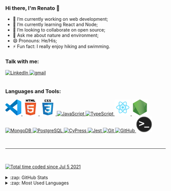 ### Hi there, I'm Renato  👋

- 🔭 I’m currently working on web development;
- 🌱 I’m currently learning React and Node;
- 👯 I’m looking to collaborate on open source;
- 💬 Ask me about nature and environment;
- 😄 Pronouns: He/His;
- ⚡ Fun fact: I really enjoy hiking and swimming.



### Talk with me:
<div align="left">
  <a href="https://www.linkedin.com/in/renato-salgado-dias-b5423b1b0/">
    <img src="https://img.shields.io/badge/LinkedIn-0077B5?style=for-the-badge&logo=linkedin&logoColor=white" title="LinkedIn" />
  </a>
  
   <a href="mailto:renaato.salgado@gmail.com">
    <img src="https://img.shields.io/badge/Gmail-D14836?style=for-the-badge&logo=gmail&logoColor=white" title="gmail" />
  </a>
</div>

<br />

### Languages and Tools:

<div align="left" style="margin: auto">
  
 <a href="https://www.linkedin.com/in/renato-salgado-dias-b5423b1b0/">
    <img src="https://raw.githubusercontent.com/github/explore/80688e429a7d4ef2fca1e82350fe8e3517d3494d/topics/visual-studio-code/visual-studio-code.png"       title="Visual Studio Code" width="50em" />
  </a>
 
  <a href="https://www.linkedin.com/in/renato-salgado-dias-b5423b1b0/">
    <img src="https://raw.githubusercontent.com/github/explore/80688e429a7d4ef2fca1e82350fe8e3517d3494d/topics/html/html.png" title="HTML5" width="50em" />
  </a>
 
  <a href="https://www.linkedin.com/in/renato-salgado-dias-b5423b1b0/">
    <img src="https://raw.githubusercontent.com/github/explore/80688e429a7d4ef2fca1e82350fe8e3517d3494d/topics/css/css.png" title="CSS3" width="50em" />
  </a>
 
  <a href="https://www.linkedin.com/in/renato-salgado-dias-b5423b1b0/">
    <img src="https://raw.githubusercontent.com/jmnote/z-icons/master/svg/javascript.svg" title="JavaScript" width="50em" />
  </a>
  
  <a href="https://www.linkedin.com/in/renato-salgado-dias-b5423b1b0/">
    <img src="https://upload.wikimedia.org/wikipedia/commons/thumb/4/4c/Typescript_logo_2020.svg/512px-Typescript_logo_2020.svg.png?20210506173343" title="TypeScript" width="50em" />
  </a>
 
  <a href="https://www.linkedin.com/in/renato-salgado-dias-b5423b1b0/">
    <img src="https://raw.githubusercontent.com/github/explore/80688e429a7d4ef2fca1e82350fe8e3517d3494d/topics/react/react.png" title="React" width="50em" />
  </a>
 
  <a href="https://www.linkedin.com/in/renato-salgado-dias-b5423b1b0/">
    <img src="https://raw.githubusercontent.com/github/explore/80688e429a7d4ef2fca1e82350fe8e3517d3494d/topics/nodejs/nodejs.png" title="Node.js" width="50em" />
  </a>
  
   <a href="https://www.linkedin.com/in/renato-salgado-dias-b5423b1b0/">
    <img src="https://docs.mongodb.com/assets/favicon.ico" title="MongoDB" width="50em" />
  </a>
  
   <a href="https://www.linkedin.com/in/renato-salgado-dias-b5423b1b0/">
    <img src="https://uxwing.com/wp-content/themes/uxwing/download/10-brands-and-social-media/postgresql.png" title="PostgreSQL" width="50em" />
  </a>
  
  <a href="https://www.linkedin.com/in/renato-salgado-dias-b5423b1b0/">
    <img src="https://www.svgrepo.com/show/353630/cypress.svg" title="CyPress" width="50em" />
  </a>
  
  <a href="https://www.linkedin.com/in/renato-salgado-dias-b5423b1b0/">
    <img src="https://symbols.getvecta.com/stencil_85/20_jest-icon.aff64ab210.png" title="Jest" width="50em" />
  </a> 
  
  <a href="https://www.linkedin.com/in/renato-salgado-dias-b5423b1b0/">
    <img src="https://raw.githubusercontent.com/jmnote/z-icons/master/svg/git.svg" title="Git" width="50em" />
  </a>
 
  <a href="https://www.linkedin.com/in/renato-salgado-dias-b5423b1b0/">
    <img src="https://raw.githubusercontent.com/jmnote/z-icons/master/svg/github.svg" title="GitHub" width="50em" />
  </a>
 
  <a href="https://www.linkedin.com/in/renato-salgado-dias-b5423b1b0/">
    <img src="https://raw.githubusercontent.com/github/explore/80688e429a7d4ef2fca1e82350fe8e3517d3494d/topics/terminal/terminal.png" title="Terminal" width="50em" />
  </a>  
</div>

<br />
<br />

---

<br />
<br />

<div align="left"> 
  <a href="https://wakatime.com/@63dcc3e1-f21a-4e36-9222-c69edbfe6cb1">
    <img src="https://wakatime.com/badge/user/63dcc3e1-f21a-4e36-9222-c69edbfe6cb1.svg?style=for-the-badge" title="Total time coded since Jul 5 2021" />
  </a>
</div>

<br />

<details>
  <summary>:zap: GitHub Stats</summary>

  <img align="left" alt="Renato's GitHub Stats" src="https://github-readme-stats.vercel.app/api?username=renaatosalgado&show_icons=true&hide_border=true" />

</details>

<details>
  <summary>:zap: Most Used Languages</summary>

<img align="left" alt="Renato's GitHub Top Languages" src="https://github-readme-stats.vercel.app/api/top-langs/?username=renaatosalgado" />

</details>

